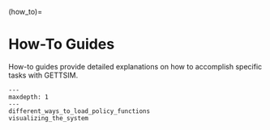 (how_to)=

# How-To Guides

How-to guides provide detailed explanations on how to accomplish specific tasks with
GETTSIM.

```{toctree}
---
maxdepth: 1
---
different_ways_to_load_policy_functions
visualizing_the_system
```
